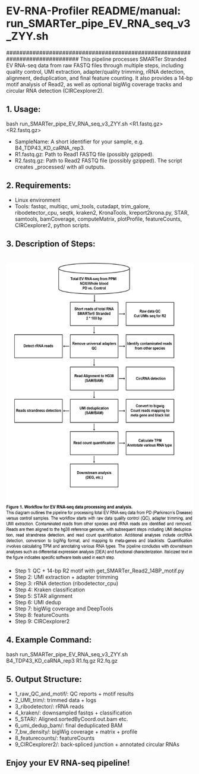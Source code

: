 # EV-RNA-Profiler README/manual: run_SMARTer_pipe_EV_RNA_seq_v3_ZYY.sh
##############################################################################
 This pipeline processes SMARTer Stranded EV RNA-seq data from raw FASTQ files through multiple steps, 
 including quality control, UMI extraction, adapter/quality trimming, rRNA detection, alignment, 
 deduplication, and final feature counting. It also provides a 14-bp motif analysis of Read2, 
 as well as optional bigWig coverage tracks and circular RNA detection (CIRCexplorer2).

 ## 1. Usage:
   bash run_SMARTer_pipe_EV_RNA_seq_v3_ZYY.sh <SampleName> <R1.fastq.gz> <R2.fastq.gz>
   - SampleName: A short identifier for your sample, e.g. B4_TDP43_KD_caRNA_rep3.
   - R1.fastq.gz: Path to Read1 FASTQ file (possibly gzipped).
   - R2.fastq.gz: Path to Read2 FASTQ file (possibly gzipped).
   The script creates <SampleName>_processed/ with all outputs.

 ## 2. Requirements:
   - Linux environment
   - Tools: fastqc, multiqc, umi_tools, cutadapt, trim_galore, ribodetector_cpu, seqtk, 
            kraken2, KronaTools, kreport2krona.py, STAR, samtools, bamCoverage, 
            computeMatrix, plotProfile, featureCounts, CIRCexplorer2, python scripts.

 ## 3. Description of Steps:
 # <img src="figures/EV-RNA_seq_pipeline.png" width="600" height="800" align="center"> </div> 
   - Step 1: QC + 14-bp R2 motif with get_SMARTer_Read2_14BP_motif.py
   - Step 2: UMI extraction + adapter trimming
   - Step 3: rRNA detection (ribodetector_cpu)
   - Step 4: Kraken classification
   - Step 5: STAR alignment
   - Step 6: UMI dedup
   - Step 7: bigWig coverage and DeepTools
   - Step 8: featureCounts
   - Step 9: CIRCexplorer2

## 4. Example Command:
   bash run_SMARTer_pipe_EV_RNA_seq_v3_ZYY.sh B4_TDP43_KD_caRNA_rep3 R1.fq.gz R2.fq.gz

## 5. Output Structure:
   - 1_raw_QC_and_motif/: QC reports + motif results
   - 2_UMI_trim/: trimmed data + logs
   - 3_ribodetector/: rRNA reads
   - 4_kraken/: downsampled fastqs + classification
   - 5_STAR/: Aligned.sortedByCoord.out.bam etc.
   - 6_umi_dedup_bam/: final deduplicated BAM
   - 7_bw_density/: bigWig coverage + matrix + profile
   - 8_featurecounts/: featureCounts
   - 9_CIRCexplorer2/: back-spliced junction + annotated circular RNAs

## Enjoy your EV RNA-seq pipeline!
